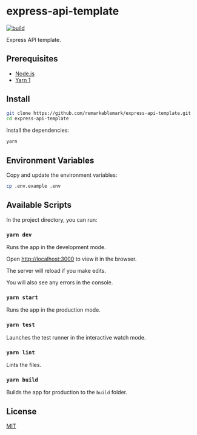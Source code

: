 # express-api-template

[![build](https://github.com/remarkablemark/express-api-template/actions/workflows/build.yml/badge.svg)](https://github.com/remarkablemark/express-api-template/actions/workflows/build.yml)

Express API template.

## Prerequisites

- [Node.js](https://nodejs.org/)
- [Yarn 1](https://classic.yarnpkg.com/)

## Install

```sh
git clone https://github.com/remarkablemark/express-api-template.git
cd express-api-template
```

Install the dependencies:

```sh
yarn
```

## Environment Variables

Copy and update the environment variables:

```sh
cp .env.example .env
```

## Available Scripts

In the project directory, you can run:

### `yarn dev`

Runs the app in the development mode.

Open [http://localhost:3000](http://localhost:3000) to view it in the browser.

The server will reload if you make edits.

You will also see any errors in the console.

### `yarn start`

Runs the app in the production mode.

### `yarn test`

Launches the test runner in the interactive watch mode.

### `yarn lint`

Lints the files.

### `yarn build`

Builds the app for production to the `build` folder.

## License

[MIT](LICENSE)
